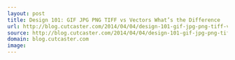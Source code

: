 ```yaml
---
layout: post
title: Design 101: GIF JPG PNG TIFF vs Vectors What’s the Difference
url: http://blog.cutcaster.com/2014/04/04/design-101-gif-jpg-png-tiff-vs-vectors-whats-the-difference/
source: http://blog.cutcaster.com/2014/04/04/design-101-gif-jpg-png-tiff-vs-vectors-whats-the-difference/
domain: blog.cutcaster.com
image: 
---
```



